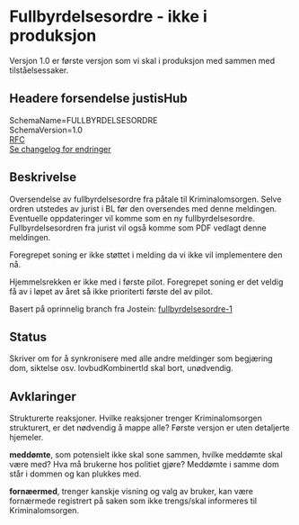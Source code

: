 # Fullbyrdelsesordre - ikke i produksjon

Versjon 1.0 er første versjon som vi skal i produksjon med sammen med tilståelsessaker.

## Headere forsendelse justisHub

SchemaName=FULLBYRDELSESORDRE  
SchemaVersion=1.0  
[RFC](../../../rfc/MessageName-header.md)  
[Se changelog for endringer](changelog.md)

## Beskrivelse

Oversendelse av fullbyrdelsesordre fra påtale til Kriminalomsorgen.
Selve ordren utstedes av jurist i BL før den oversendes med denne meldingen.
Eventuelle oppdateringer vil komme som en ny fullbyrdelsesordre.
Fullbyrdelsesordren fra jurist vil også komme som PDF vedlagt denne meldingen.

Foregrepet soning er ikke støttet i melding da vi ikke vil implementere den nå.

Hjemmelsrekken er ikke med i første pilot.
Foregrepet soning er det veldig få av i løpet av året så ikke prioriterti første del av pilot.

Basert på oprinnelig branch fra Jostein: [fullbyrdelsesordre-1](fullbyrdelsesordre-1)

## Status

Skriver om for å synkronisere med alle andre meldinger som begjæring dom, siktelse osv.
lovbudKombinertId skal bort, unødvendig.

## Avklaringer

Strukturerte reaksjoner.
Hvilke reaksjoner trenger Kriminalomsorgen strukturert, er det nødvendig å mappe alle?
Første versjon er uten detaljerte hjemeler.

**meddømte**, som potensielt ikke skal sone sammen, hvilke meddømte skal være med? Hva må brukerne hos politiet gjøre?
Meddømte i samme dom står i dommen og kan plukkes med.

**fornæermed**, trenger kanskje visning og valg av bruker, kan være fornærmede registrert på saken som ikke trengs/skal informeres til Kriminalomsorgen.
